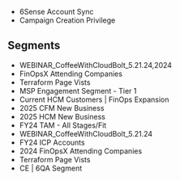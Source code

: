 - 6Sense Account Sync
- Campaign Creation Privilege

## Segments
- WEBINAR_CoffeeWithCloudBolt_5.21.24,2024 
- FinOpsX Attending Companies
- Terraform Page Vists
- MSP Engagement Segment - Tier 1
- Current HCM Customers | FinOps Expansion
- 2025 CFM New Business
- 2025 HCM New Business
- FY24 TAM - All Stages/Fit
- WEBINAR_CoffeeWithCloudBolt_5.21.24
- FY24 ICP Accounts
- 2024 FinOpsX Attending Companies
- Terraform Page Vists
- CE | 6QA Segment
